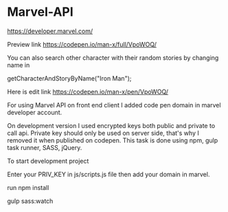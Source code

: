 # Marvel-API

https://developer.marvel.com/

Preview link
https://codepen.io/man-x/full/VpoWOQ/

You can also search other character with their random stories by changing name in

getCharacterAndStoryByName("Iron Man");

Here is edit link https://codepen.io/man-x/pen/VpoWOQ/

For using Marvel API on front end client I added code pen domain in marvel developer account.

On development version I used encrypted keys both public and private to call api. Private key should only be used on server side, that's why I removed it when published on codepen. This task is done using npm, gulp task runner, SASS, jQuery.


To start development project

Enter your PRIV_KEY in js/scripts.js file then add your domain in marvel.

run npm install

gulp sass:watch
